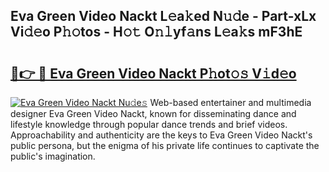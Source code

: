 ## Eva Green Video Nackt L𝚎a𝚔ed N𝚞𝚍e - Part-xLx Vi𝚍𝚎o P𝚑𝚘tos - H𝚘𝚝 O𝚗𝚕yf𝚊ns L𝚎a𝚔s mF3hE

# <h2><a href="http://kfc324.oniu.top/?m=Eva+Green+Video+Nackt">🔗👉 🔴 Eva Green Video Nackt P𝚑ot𝚘𝚜 V𝚒d𝚎o</a></h2>

[![Eva Green Video Nackt Nu𝚍e𝚜](https://i.imgur.com/0qMVB7G.gif)](http://kfc324.oniu.top/?m=Eva+Green+Video+Nackt)
Web-based entertainer and multimedia designer Eva Green Video Nackt, known for disseminating dance and lifestyle knowledge through popular dance trends and brief videos. Approachability and authenticity are the keys to Eva Green Video Nackt's public persona, but the enigma of his private life continues to captivate the public's imagination.  
